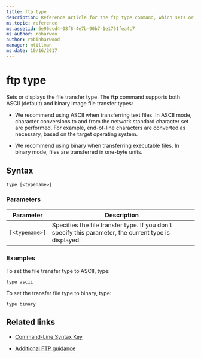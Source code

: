 ```yaml
---
title: ftp type
description: Reference article for the ftp type command, which sets or displays the file transfer type.
ms.topic: reference
ms.assetid: 6e96dcd4-08f8-4e7b-90b7-1e1761fea4c7
ms.author: roharwoo
author: robinharwood
manager: mtillman
ms.date: 10/16/2017
---
```


# ftp type



Sets or displays the file transfer type. The **ftp** command supports both ASCII (default) and binary image file transfer types:

- We recommend using ASCII when transferring text files. In ASCII mode, character conversions to and from the network standard character set are performed. For example, end-of-line characters are converted as necessary, based on the target operating system.

- We recommend using binary when transferring executable files. In binary mode, files are transferred in one-byte units.

## Syntax

```
type [<typename>]
```

### Parameters

| Parameter | Description |
| --------- | ----------- |
| `[<typename>]` | Specifies the file transfer type. If you don't specify this parameter, the current type is displayed.|

### Examples

To set the file transfer type to ASCII, type:

```
type ascii
```

To set the transfer file type to binary, type:

```
type binary
```

## Related links

- [Command-Line Syntax Key](command-line-syntax-key.md)

- [Additional FTP guidance](/previous-versions/orphan-topics/ws.10/cc756013(v=ws.10))
